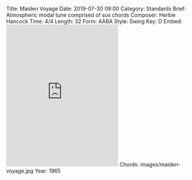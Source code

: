 Title: Maiden Voyage
Date: 2019-07-30 09:00
Category: Standards
Brief: Atmospheric modal tune comprised of sus chords
Composer: Herbie Hancock
Time: 4/4
Length: 32
Form: AABA
Style: Swing
Key: D
Embed: <iframe src="https://open.spotify.com/embed/playlist/2IFY8uNgyGWML5WAAOzae7" width="300" height="380" frameborder="0" allowtransparency="true" allow="encrypted-media"></iframe>
Chords: images/maiden-voyage.jpg
Year: 1965
